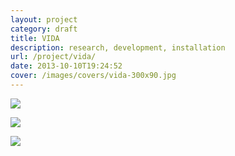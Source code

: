 ```yaml
---
layout: project
category: draft
title: VIDA
description: research, development, installation
url: /project/vida/
date: 2013-10-10T19:24:52
cover: /images/covers/vida-300x90.jpg
---
```


![](vida00.png)

![](vida01.png)

![](vida02.png)
